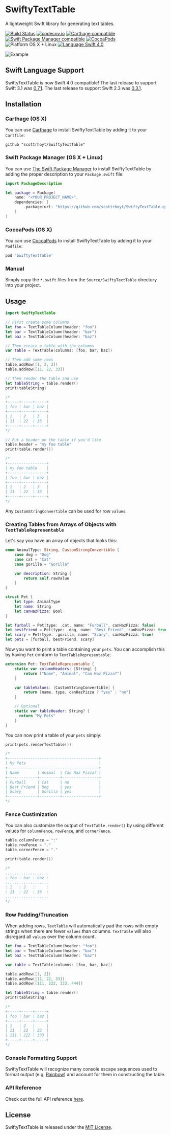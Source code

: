 # SwiftyTextTable

A lightweight Swift library for generating text tables.

[![Build Status](https://travis-ci.org/scottrhoyt/SwiftyTextTable.svg?branch=master)](https://travis-ci.org/scottrhoyt/SwiftyTextTable)
[![codecov.io](https://codecov.io/github/scottrhoyt/SwiftyTextTable/coverage.svg?branch=master)](https://codecov.io/github/scottrhoyt/SwiftyTextTable?branch=master)
[![Carthage compatible](https://img.shields.io/badge/Carthage-compatible-4BC51D.svg?style=flat)](https://github.com/Carthage/Carthage)
[![Swift Package Manager compatible](https://img.shields.io/badge/Swift%20Package%20Manager-compatible-brightgreen.svg)](https://github.com/apple/swift-package-manager)
[![CocoaPods](https://img.shields.io/cocoapods/v/SwiftyTextTable.svg)]()
![Platform OS X + Linux](https://img.shields.io/badge/Platform-OS%20X%20%2B%20Linux-blue.svg)
[![Language Swift 4.0](https://img.shields.io/badge/Language-Swift%204.0-orange.svg)](https://swift.org)

![Example](http://i.imgur.com/utoa6TK.png)

## Swift Language Support

SwiftyTextTable is now Swift 4.0 compatible! The last release to support Swift
3.1 was [0.7.1](https://github.com/scottrhoyt/SwiftyTextTable/releases/tag/0.7.1).
The last release to support Swift 2.3 was [0.3.1](https://github.com/scottrhoyt/SwiftyTextTable/releases/tag/0.3.1).

## Installation

### Carthage (OS X)
You can use [Carthage](https://github.com/Carthage/Carthage) to install
SwiftyTextTable by adding it to your `Cartfile`:

```
github "scottrhoyt/SwiftyTextTable"
```

### Swift Package Manager (OS X + Linux)
You can use [The Swift Package Manager](https://swift.org/package-manager) to
install SwiftyTextTable by adding the proper description to your
`Package.swift` file:

```swift
import PackageDescription

let package = Package(
    name: "<YOUR_PROJECT_NAME>",
    dependencies: [
        .package(url: "https://github.com/scottrhoyt/SwiftyTextTable.git", from: "0.5.0")
    ]
)
```

### CocoaPods (OS X)

You can use [CocoaPods](https://cocoapods.org) to install SwiftyTextTable by
adding it to your `Podfile`:

```ruby
pod 'SwiftyTextTable'
```

### Manual

Simply copy the `*.swift` files from the `Source/SwiftyTextTable` directory into
your project.

## Usage

```swift
import SwiftyTextTable

// First create some columns
let foo = TextTableColumn(header: "foo")
let bar = TextTableColumn(header: "bar")
let baz = TextTableColumn(header: "baz")

// Then create a table with the columns
var table = TextTable(columns: [foo, bar, baz])

// Then add some rows
table.addRow([1, 2, 3])
table.addRow([11, 22, 33])

// Then render the table and use
let tableString = table.render()
print(tableString)

/*
+-----+-----+-----+
| foo | bar | baz |
+-----+-----+-----+
| 1   | 2   | 3   |
| 11  | 22  | 33  |
+-----+-----+-----+
*/

// Put a header on the table if you'd like
table.header = "my foo table"
print(table.render())

/*
+-----------------+
| my foo table    |
+-----------------+
| foo | bar | baz |
+-----+-----+-----+
| 1   | 2   | 3   |
| 11  | 22  | 33  |
+-----+-----+-----+
*/
```

Any `CustomStringConvertible` can be used for row `values`.

### Creating Tables from Arrays of Objects with `TextTableRepresentable`

Let's say you have an array of objects that looks this:

```swift
enum AnimalType: String, CustomStringConvertible {
    case dog = "Dog"
    case cat = "Cat"
    case gorilla = "Gorilla"

    var description: String {
        return self.rawValue
    }
}

struct Pet {
    let type: AnimalType
    let name: String
    let canHazPizza: Bool
}

let furball = Pet(type: .cat, name: "Furball", canHazPizza: false)
let bestFriend = Pet(type: .dog, name: "Best Friend", canHazPizza: true)
let scary = Pet(type: .gorilla, name: "Scary", canHazPizza: true)
let pets = [furball, bestFriend, scary]
```

Now you want to print a table containing your `pets`. You can accomplish this
by having `Pet` conform to `TextTableRepresentable`:

```swift
extension Pet: TextTableRepresentable {
    static var columnHeaders: [String] {
        return ["Name", "Animal", "Can Haz Pizza?"]
    }

    var tableValues: [CustomStringConvertible] {
        return [name, type, canHazPizza ? "yes" : "no"]
    }

    // Optional
    static var tableHeader: String? {
      return "My Pets"
    }
}
```

You can now print a table of your `pets` simply:

```swift
print(pets.renderTextTable())

/*
+----------------------------------------+
| My Pets                                |
+----------------------------------------+
| Name        | Animal  | Can Haz Pizza? |
+-------------+---------+----------------+
| Furball     | Cat     | no             |
| Best Friend | Dog     | yes            |
| Scary       | Gorilla | yes            |
+-------------+---------+----------------+
*/
```

### Fence Custimization

You can also customize the output of `TextTable.render()` by using different
values for `columnFence`, `rowFence`, and `cornerFence`.

```swift
table.columnFence = ":"
table.rowFence = "."
table.cornerFence = "."

print(table.render())

/*
...................
: foo : bar : baz :
...................
: 1   : 2   :     :
: 11  : 22  : 33  :
...................
*/
```

### Row Padding/Truncation

When adding rows, `TextTable` will automatically pad the rows with empty strings
when there are fewer `values` than columns. `TextTable` will also disregard all
`values` over the column count.

```swift
let foo = TextTableColumn(header: "foo")
let bar = TextTableColumn(header: "bar")
let baz = TextTableColumn(header: "baz")

var table = TextTable(columns: [foo, bar, baz])

table.addRow([1, 2])
table.addRow([11, 22, 33])
table.addRow([111, 222, 333, 444])

let tableString = table.render()
print(tableString)

/*
+-----+-----+-----+
| foo | bar | baz |
+-----+-----+-----+
| 1   | 2   |     |
| 11  | 22  | 33  |
| 111 | 222 | 333 |
+-----+-----+-----+
*/
```

### Console Formatting Support

SwiftyTextTable will recognize many console escape sequences used to format
output (e.g. [Rainbow](https://github.com/onevcat/Rainbow)) and account for them
in constructing the table.

### API Reference

Check out the full API reference [here](http://scottrhoyt.github.io/SwiftyTextTable/).

## License

SwiftyTextTable is released under the [MIT License](https://github.com/scottrhoyt/SwiftyTextTable/blob/master/LICENSE).
